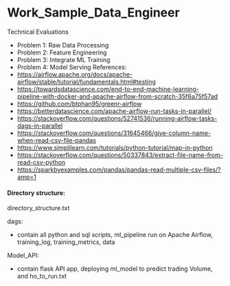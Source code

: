# Work_Sample_Data_Engineer
Technical Evaluations

- Problem 1: Raw Data Processing  
- Problem 2: Feature Engineering
- Problem 3: Integrate ML Training
- Problem 4: Model Serving
References: 
- https://airflow.apache.org/docs/apache-airflow/stable/tutorial/fundamentals.html#testing
- https://towardsdatascience.com/end-to-end-machine-learning-pipeline-with-docker-and-apache-airflow-from-scratch-35f6a75f57ad
- https://github.com/btphan95/greenr-airflow
- https://betterdatascience.com/apache-airflow-run-tasks-in-parallel/
- https://stackoverflow.com/questions/52741536/running-airflow-tasks-dags-in-parallel
- https://stackoverflow.com/questions/31645466/give-column-name-when-read-csv-file-pandas
- https://www.simplilearn.com/tutorials/python-tutorial/map-in-python
- https://stackoverflow.com/questions/50337843/extract-file-name-from-read-csv-python
- https://sparkbyexamples.com/pandas/pandas-read-multiple-csv-files/?amp=1

#### Directory structure: 
directory_structure.txt

dags: 
- contain all python and sql scripts, ml_pipeline run on Apache Airflow, training_log, training_metrics, data

Model_API:
- contain flask API app, deploying ml_model to predict trading Volume, and ho_to_run.txt



